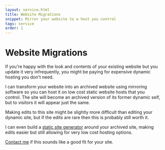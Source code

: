 ```yaml
---
layout: service.html
title: Website Migrations
snippet: Mirror your website to a host you control
tags: service
order: 1
---
```


# Website Migrations

If you're happy with the look and contents of your existing website but you update it very infrequently, you might be paying for expensive dynamic hosting you don't need.

I can transform your website into an archived website using mirroring software so you can host it on low cost static website hosts that you control. The site will become an archived version of its former dynamic self, but to visitors it will appear just the same.

Making edits to this site might be slightly more difficult than editing your dynamic site, but if the edits are rare then this is probably still worth it.

I can even build a [static site generator](/services/static-websites/) around your archived site, making edits easier but still allowing for very low cost hosting options.

[Contact me](/contact/) if this sounds like a good fit for your site.
